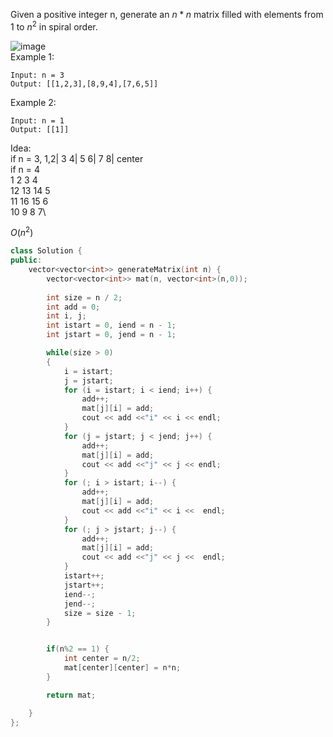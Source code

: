 Given a positive integer n, generate an $n * n$ matrix filled with elements from 1 to $n^2$ in spiral order.

![image](https://assets.leetcode.com/uploads/2020/11/13/spiraln.jpg)\
Example 1:
```
Input: n = 3
Output: [[1,2,3],[8,9,4],[7,6,5]]
```

Example 2:
```
Input: n = 1
Output: [[1]]
```

Idea:\
if n = 3, 1,2| 3 4| 5 6| 7 8| center \
if n = 4 \
1  2  3  4 \
12 13 14 5 \
11 16 15 6 \
10 9  8  7\


$O(n^2)$
```cpp
class Solution {
public:
    vector<vector<int>> generateMatrix(int n) {
        vector<vector<int>> mat(n, vector<int>(n,0));
        
        int size = n / 2;
        int add = 0;
        int i, j;
        int istart = 0, iend = n - 1;
        int jstart = 0, jend = n - 1;

        while(size > 0) 
        {
            i = istart;
            j = jstart;
            for (i = istart; i < iend; i++) {
                add++;
                mat[j][i] = add;
                cout << add <<"i" << i << endl;
            }
            for (j = jstart; j < jend; j++) {
                add++;
                mat[j][i] = add;
                cout << add <<"j" << j << endl;
            }
            for (; i > istart; i--) {
                add++;
                mat[j][i] = add;
                cout << add <<"i" << i <<  endl;
            }
            for (; j > jstart; j--) {
                add++;
                mat[j][i] = add;
                cout << add <<"j" << j <<  endl;
            }   
            istart++;
            jstart++;   
            iend--;
            jend--;  
            size = size - 1;                
        }


        if(n%2 == 1) {
            int center = n/2;
            mat[center][center] = n*n;
        }

        return mat;

    }
};
```

























